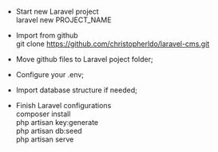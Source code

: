 * Start new Laravel project<br>
laravel new PROJECT_NAME

* Import from github<br>
git clone https://github.com/christopherldo/laravel-cms.git

* Move github files to Laravel poject folder;
* Configure your .env;
* Import database structure if needed;

* Finish Laravel configurations<br>
composer install<br>
php artisan key:generate<br>
php artisan db:seed<br>
php artisan serve<br>
